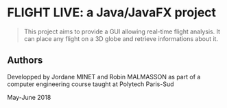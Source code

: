 # FLIGHT LIVE: a Java/JavaFX project
> This project aims to provide a GUI allowing real-time flight analysis. It can place any flight on a 3D globe and retrieve informations about it.

## Authors
Developped by Jordane MINET and Robin MALMASSON 
as part of a computer engineering course taught at Polytech Paris-Sud

May-June 2018
